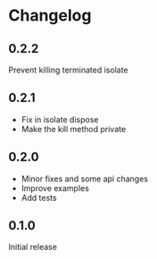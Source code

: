 # Changelog

## 0.2.2

Prevent killing terminated isolate

## 0.2.1

- Fix in isolate dispose
- Make the kill method private

## 0.2.0

- Minor fixes and some api changes
- Improve examples
- Add tests

## 0.1.0

Initial release
